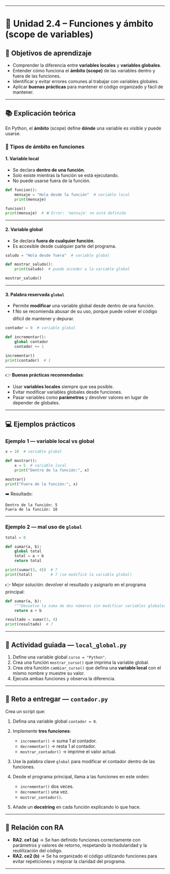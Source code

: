 
---

# 🔹 Unidad 2.4 – Funciones y ámbito (scope de variables)

## 🎯 Objetivos de aprendizaje

* Comprender la diferencia entre **variables locales** y **variables globales**.
* Entender cómo funciona el **ámbito (scope)** de las variables dentro y fuera de las funciones.
* Identificar y evitar errores comunes al trabajar con variables globales.
* Aplicar **buenas prácticas** para mantener el código organizado y fácil de mantener.

---

## 📚 Explicación teórica

En Python, el **ámbito** (scope) define **dónde** una variable es visible y puede usarse.

### 📌 Tipos de ámbito en funciones

#### 1. Variable local

* Se declara **dentro de una función**.
* Solo existe mientras la función se está ejecutando.
* No puede usarse fuera de la función.

```python
def funcion():
    mensaje = "Hola desde la función"  # variable local
    print(mensaje)

funcion()
print(mensaje)  # ❌ Error: 'mensaje' no está definida
```

---

#### 2. Variable global

* Se declara **fuera de cualquier función**.
* Es accesible desde cualquier parte del programa.

```python
saludo = "Hola desde fuera"  # variable global

def mostrar_saludo():
    print(saludo)  # puede acceder a la variable global

mostrar_saludo()
```

---

#### 3. Palabra reservada `global`

* Permite **modificar** una variable global desde dentro de una función.
* ❗ No se recomienda abusar de su uso, porque puede volver el código difícil de mantener y depurar.

```python
contador = 0  # variable global

def incrementar():
    global contador
    contador += 1

incrementar()
print(contador)  # 1
```

---

👉 **Buenas prácticas recomendadas**:

* Usar **variables locales** siempre que sea posible.
* Evitar modificar variables globales desde funciones.
* Pasar variables como **parámetros** y devolver valores en lugar de depender de globales.

---

## 💻 Ejemplos prácticos

### Ejemplo 1 — variable local vs global

```python
x = 10  # variable global

def mostrar():
    x = 5  # variable local
    print("Dentro de la función:", x)

mostrar()
print("Fuera de la función:", x)
```

➡️ Resultado:

```
Dentro de la función: 5  
Fuera de la función: 10  
```

---

### Ejemplo 2 — mal uso de `global`

```python
total = 0

def sumar(a, b):
    global total
    total = a + b
    return total

print(sumar(3, 4))  # 7
print(total)        # 7 (se modificó la variable global)
```

👉 Mejor solución: devolver el resultado y asignarlo en el programa principal:

```python
def sumar(a, b):
    """Devuelve la suma de dos números sin modificar variables globales."""
    return a + b

resultado = sumar(3, 4)
print(resultado)  # 7
```

---

## 📝 Actividad guiada — `local_global.py`

1. Define una variable global `curso = "Python"`.
2. Crea una función `mostrar_curso()` que imprima la variable global.
3. Crea otra función `cambiar_curso()` que defina una **variable local** con el mismo nombre y muestre su valor.
4. Ejecuta ambas funciones y observa la diferencia.

---

## 📝 Reto a entregar — `contador.py`

Crea un script que:

1. Defina una variable global `contador = 0`.
2. Implemente **tres funciones**:

   * `incrementar()` → suma 1 al contador.
   * `decrementar()` → resta 1 al contador.
   * `mostrar_contador()` → imprime el valor actual.
3. Use la palabra clave `global` para modificar el contador dentro de las funciones.
4. Desde el programa principal, llama a las funciones en este orden:

   * `incrementar()` dos veces.
   * `decrementar()` una vez.
   * `mostrar_contador()`.
5. Añade un **docstring** en cada función explicando lo que hace.

---

## 📌 Relación con RA

* **RA2. ce1 (a)** → Se han definido funciones correctamente con parámetros y valores de retorno, respetando la modularidad y la reutilización del código.
* **RA2. ce2 (b)** → Se ha organizado el código utilizando funciones para evitar repeticiones y mejorar la claridad del programa.

---

